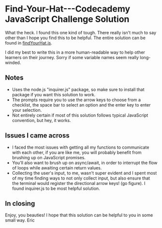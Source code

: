 # Find-Your-Hat---Codecademy JavaScript Challenge Solution

What the heck. I found this one kind of tough. 
There really isn't much to say other than I hope you find this to be helpful. The entire solution can be found in [findYourHat.js][findYourHatLink].

[findYourHatLink]: <https://github.com/Eric-Alain/Find-Your-Hat---Codecademy-solution/blob/main/findYourHat.js>
I did my best to write this in a more human-readable way to help other learners on their journey. Sorry if some variable names seem really long-winded.

## Notes
- Uses the node.js "inquirer.js" package, so make sure to install that package if you want this solution to work.
- The prompts require you to use the arrow keys to choose from a checklist, the space bar to select an option and the enter key to enter your selection.
- Not entirely certain if most of this solution follows typical JavaScript convention, but hey, it works.

## Issues I came across
- I faced the most issues with getting all my functions to communicate with each other, if you are like me, you will probably benefit from brushing up on JavaScript promises.
- You'll also want to brush up on async/await, in order to interrupt the flow of loops while awaiting certain return values.
- Collecting the user's input, to me, wasn't super evident and I spent most of my time finding ways to not only collect input, but also ensure that the terminal would register the directional arrow keys! (go figure). I found inquirer.js to be most helpful solution.

## In closing
Enjoy, you beauties! I hope that this solution can be helpful to you in some small way. 
Eric
